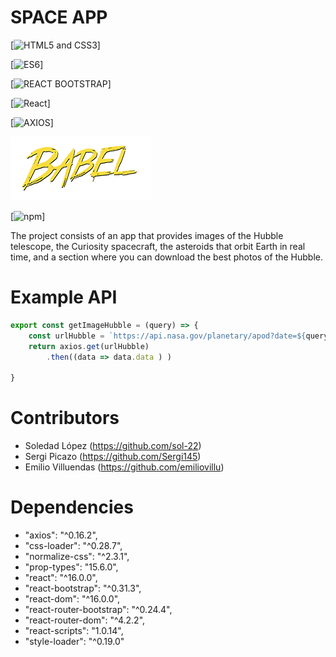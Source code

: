 # SPACE APP

[![HTML5 and CSS3](https://encrypted-tbn0.gstatic.com/images?q=tbn:ANd9GcT6I0fq6X2GNinHAMeD1XRuK_rdtkFWRCSk97y6BieAypoYl3HkXw)]

[![ES6](https://cdn.sencha.com/img/20130807-es6.png)]

[![REACT BOOTSTRAP](
https://react-bootstrap.github.io/assets/logo.png)]


[![React](https://cdn-images-1.medium.com/fit/c/200/200/0*M-pxLuwCMoMo52W1.png)]

[![AXIOS](https://encrypted-tbn0.gstatic.com/images?q=tbn:ANd9GcRKULwinAOrRSM-Hk2Jg2pO7XLhmOCCasDdRq72ZFjtS5oFEIPP)]

[![webpack](https://raw.githubusercontent.com/ddmarin94/React-Webpack-Github/master/img/babel.png)](https://webpack.github.io/) 

[![npm](https://d2eip9sf3oo6c2.cloudfront.net/tags/images/000/000/188/thumb/npmlogo.png?1499963050)]



The project consists of an app that provides images of the Hubble telescope, the Curiosity spacecraft, the asteroids that orbit Earth in real time, and a section where you can download the best photos of the Hubble.

# Example API

```Javascript
export const getImageHubble = (query) => {
	const urlHubble = `https://api.nasa.gov/planetary/apod?date=${query}&api_key=${apiKey}`
	return axios.get(urlHubble)
		.then((data => data.data ) )
		
}
```
#  Contributors

- Soledad López  (https://github.com/sol-22)
- Sergi Picazo (https://github.com/Sergi145)
- Emilio Villuendas (https://github.com/emiliovillu)

# Dependencies

- "axios": "^0.16.2",
- "css-loader": "^0.28.7",
- "normalize-css": "^2.3.1",
- "prop-types": "15.6.0",
- "react": "^16.0.0",
- "react-bootstrap": "^0.31.3",
- "react-dom": "^16.0.0",
- "react-router-bootstrap": "^0.24.4",
- "react-router-dom": "^4.2.2",
- "react-scripts": "1.0.14",
- "style-loader": "^0.19.0"
